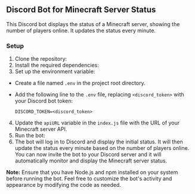## Discord Bot for Minecraft Server Status

This Discord bot displays the status of a Minecraft server, showing the number of players online. It updates the status every minute.

### Setup

1. Clone the repository:
2. Install the required dependencies:
3. Set up the environment variable:

- Create a file named `.env` in the project root directory.
- Add the following line to the `.env` file, replacing `<discord_token>` with your Discord bot token:

  ```
  DISCORD_TOKEN=<discord_token>
  ```

4. Update the `apiURL` variable in the `index.js` file with the URL of your Minecraft server API.
5. Run the bot:
6. The bot will log in to Discord and display the initial status. It will then update the status every minute based on the number of players online.
You can now invite the bot to your Discord server and it will automatically monitor and display the Minecraft server status.

**Note:** Ensure that you have Node.js and npm installed on your system before running the bot.
Feel free to customize the bot's activity and appearance by modifying the code as needed.

